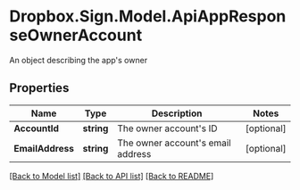 # Dropbox.Sign.Model.ApiAppResponseOwnerAccount
An object describing the app's owner

## Properties

Name | Type | Description | Notes
------------ | ------------- | ------------- | -------------
**AccountId** | **string** |  The owner account&#39;s ID  | [optional] 
**EmailAddress** | **string** |  The owner account&#39;s email address  | [optional] 

[[Back to Model list]](../README.md#documentation-for-models) [[Back to API list]](../README.md#documentation-for-api-endpoints) [[Back to README]](../README.md)

